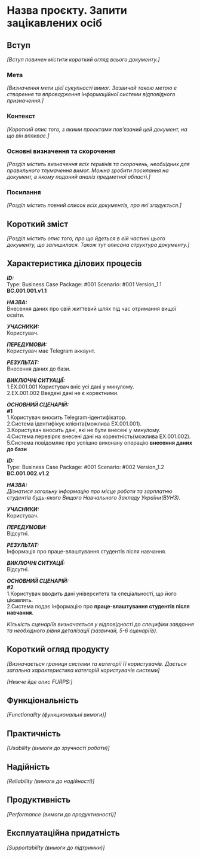 # Назва проєкту. Запити зацікавлених осіб

## Вступ

*[Вступ повинен містити короткий огляд всього документу.]*

### Мета 

*[Визначення мети цієї сукупності вимог. Зазвичай такою метою є створення та впровадження 
 інформаційної системи відповідного призначення.]*

### Контекст

*[Короткий опис того, з якими проектами пов'язаний цей документ, на що він впливає.]*


### Основні визначення та скорочення

*[Розділ містить визначення всіх термінів та скорочень, необхідних для правильного
тлумачення вимог. Можна зробити посилання на документ, в якому поданий аналіз предметної області.]*


### Посилання

*[Розділ містить повний список всіх документів, про які згадується.]*


## Короткий зміст

*[Розділ містить опис того, про що йдеться в еій частині цього документу, що залишилася. 
Також тут описана структура документу.]*

## Характеристика ділових процесів
     
***ID:***  
Type: Business Case Package: #001 Scenario: #001 Version_1.1  
**BC.001.001.v1.1**  

***НАЗВА:***  
Внесення даних про свій життевий шлях під час отримання вищої освіти.  

***УЧАСНИКИ:***  
Користувач.  

***ПЕРЕДУМОВИ:***  
Користувач має Telegram аккаунт.  

***РЕЗУЛЬТАТ:***  
Внесення даних до бази.   

***ВИКЛЮЧНІ СИТУАЦІЇ:***  
1.EX.001.001 Користувач вніс усі дані у минулому.  
2.EX.001.002 Введені дані не є коректними.  

***ОСНОВНИЙ СЦЕНАРІЙ:***  
**#1**  
1.Користувач вносить Telegram-ідентифікатор.  
2.Система ідентифікує клієнта(можлива EX.001.001).  
3.Користувач вносить дані, які не були внесені у минулому.  
4.Система перевіряє внесені дані на коректність(можлива EX.001.002).  
5.Система повідомляє про успішно виконану операцію **внесення даних до бази**   

***ID:***  
Type: Business Case Package: #001 Scenario: #002 Version_1.2  
**BC.001.002.v1.2**

***НАЗВА:***  
*Дізнатися загальну інформацію про місце роботи та зарплатню студентів будь-якого Вищого Навчального Закладу України(ВУНЗ).*  

***УЧАСНИКИ:***  
Користувач.  

***ПЕРЕДУМОВИ:***   
Відсутні.  

***РЕЗУЛЬТАТ:***  
Інформація про праце-влаштування студентів після навчання.  

***ВИКЛЮЧНІ СИТУАЦІЇ:***  
Відсутні.  

***ОСНОВНИЙ СЦЕНАРІЙ:***  
**#2**  
1.Користувач вводить дані університета та спеціальності, що його цікавлять.  
2.Система подає інформацію про **праце-влаштування студентів після навчання.**  

*Кількість сценаріїв визначається у відповідності до специфіки завдання та необхідного 
рівня деталізації (зазвичай, 5-6 сценаріїв).*

## Короткий огляд продукту

*[Визначається границя системи та категорії її користувачів. Дається загальна характеристика категорій користувачів
системи]*

*[Нижче йде опис FURPS:]*


## Функціональність

*[Functionality (функциональні вимоги)]*

## Практичність

*[Usability (вимоги до зручності роботи)]*

## Надійність

*[Reliability (вимоги до надійності)]*

## Продуктивність

*[Performance (вимоги до продуктивності)]*

## Експлуатаційна придатність

*[Supportability (вимоги до підтримки)]*
